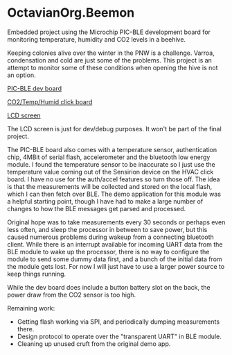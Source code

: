 # OctavianOrg.Beemon
Embedded project using the Microchip PIC-BLE development board for monitoring temperature, humidity and CO2 levels in a beehive.

Keeping colonies alive over the winter in the PNW is a challenge. Varroa, condensation and cold are just some of the problems. This project is an
attempt to monitor some of these conditions when opening the hive is not an option.

[PIC-BLE dev board](https://www.microchip.com/en-us/development-tool/dt100112)

[CO2/Temp/Humid click board](https://www.mikroe.com/hvac-click)

[LCD screen](https://wiki.keyestudio.com/Ks0062_keyestudio_I2C_LCD2004_Module)

The LCD screen is just for dev/debug purposes. It won't be part of the final project.

The PIC-BLE board also comes with a temperature sensor, authentication chip, 4MBit of serial flash, accelerometer and the bluetooth low energy module.
I found the temperature sensor to be inaccurate so I just use the temperature value coming out of the Sensirion device on the HVAC click board. I have no
use for the auth/accel features so turn those off. The idea is that the measurements will be collected and stored on the local flash, which I can then
fetch over BLE. The demo application for this module was a helpful starting point, though I have had to make a large number of changes to how the
BLE messages get parsed and processed.

Original hope was to take measurements every 30 seconds or perhaps even less often, and sleep the processor in between to save power, but this caused
numerous problems during wakeup from a connecting bluetooth client. While there is an interrupt available for incoming UART data from the BLE module
to wake up the processor, there is no way to configure the module to send some dummy data first, and a bunch of the initial data from the module gets
lost. For now I will just have to use a larger power source to keep things running.

While the dev board does include a button battery slot on the back, the power draw from the CO2 sensor is too high.

Remaining work:

- Getting flash working via SPI, and periodically dumping measurements there.
- Design protocol to operate over the "transparent UART" in BLE module.
- Cleaning up unused cruft from the original demo app.

